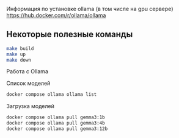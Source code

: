 Информация по установке ollama (в том числе на gpu сервере)
https://hub.docker.com/r/ollama/ollama


## Некоторые полезные команды
```bash
make build
make up
make down
```

Работа с Ollama

Список моделей
```bash
docker compose ollama ollama list
```

Загрузка моделей 
```bash
docker compose ollama pull gemma3:1b
docker compose ollama pull gemma3:4b
docker compose ollama pull gemma3:12b
```
